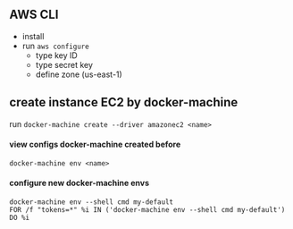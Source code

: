 ## AWS CLI
- install
- run `aws configure`
  - type key ID
  - type secret key
  - define zone (us-east-1)

## create instance EC2 by docker-machine
run `docker-machine create --driver amazonec2 <name>`

#### view configs docker-machine created before
`docker-machine env <name>`
#### configure new docker-machine envs
```
docker-machine env --shell cmd my-default
FOR /f "tokens=*" %i IN ('docker-machine env --shell cmd my-default') DO %i
```
